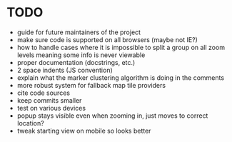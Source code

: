 # TODO
- guide for future maintainers of the project
- make sure code is supported on all browsers (maybe not IE?)
- how to handle cases where it is impossible to split a group on all zoom levels meaning some info is never viewable
- proper documentation (docstrings, etc.)
- 2 space indents (JS convention)
- explain what the marker clustering algorithm is doing in the comments
- more robust system for fallback map tile providers
- cite code sources
- keep commits smaller
- test on various devices
- popup stays visible even when zooming in, just moves to correct location?
- tweak starting view on mobile so looks better